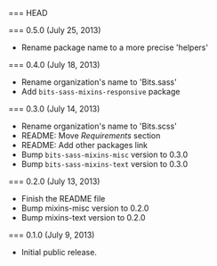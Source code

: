 === HEAD

=== 0.5.0 (July 25, 2013)

* Rename package name to a more precise 'helpers'

=== 0.4.0 (July 18, 2013)

* Rename organization's name to 'Bits.sass'
* Add `bits-sass-mixins-responsive` package

=== 0.3.0 (July 14, 2013)

* Rename organization's name to 'Bits.scss'
* README: Move _Requirements_ section
* README: Add other packages link
* Bump `bits-sass-mixins-misc` version to 0.3.0
* Bump `bits-sass-mixins-text` version to 0.3.0

=== 0.2.0 (July 13, 2013)

* Finish the README file
* Bump mixins-misc version to 0.2.0
* Bump mixins-text version to 0.2.0

=== 0.1.0 (July 9, 2013)

* Initial public release.